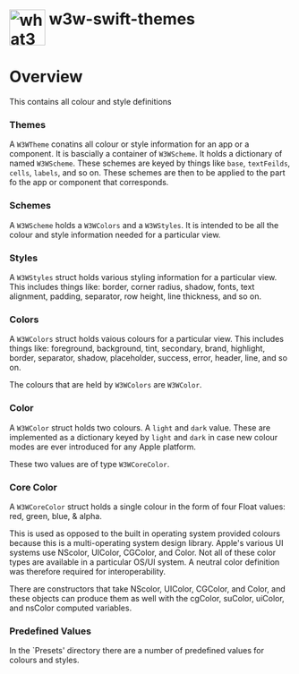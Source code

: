 # <img valign='top' src="https://what3words.com/assets/images/w3w_square_red.png" width="64" height="64" alt="what3words">&nbsp;w3w-swift-themes

# Overview

This contains all colour and style definitions

### Themes

A `W3WTheme` conatins all colour or style information for an app or a component.  It is bascially a container of `W3WScheme`.  It holds a dictionary of named `W3WScheme`.  These schemes are keyed by things like `base`, `textFeilds`, `cells`, `labels`, and so on.  These schemes are then to be applied to the part fo the app or component that corresponds.

### Schemes

A `W3WScheme` holds a `W3WColors` and a `W3WStyles`.  It is intended to be all the colour and style information needed for a particular view.

### Styles

A `W3WStyles` struct holds various styling information for a particular view.  This includes things like: border, corner radius, shadow, fonts, text alignment, padding, separator, row height, line thickness, and so on.


### Colors

A `W3WColors` struct holds vaious colours for a particular view.  This includes things like: foreground, background, tint, secondary, brand, highlight, border, separator, shadow, placeholder, success, error, header, line, and so on.

The colours that are held by `W3WColors` are `W3WColor`.

### Color

A `W3WColor` struct holds two colours.  A `light` and `dark` value.  These are implemented as a dictionary keyed by `light` and `dark` in case new colour modes are ever introduced for any Apple platform.

These two values are of type `W3WCoreColor`.

### Core Color

A `W3WCoreColor` struct holds a single colour in the form of four Float values: red, green, blue, & alpha.

This is used as opposed to the built in operating system provided colours because this is a multi-operating system design library.  Apple's various UI systems use NScolor, UIColor, CGColor, and Color.  Not all of these color types are available in a particular OS/UI system.  A neutral color definition was therefore required for interoperability. 

There are constructors that take NScolor, UIColor, CGColor, and Color, and these objects can produce them as well with the cgColor, suColor, uiColor, and nsColor computed variables.

### Predefined Values

In the `Presets' directory there are a number of predefined values for colours and styles.





